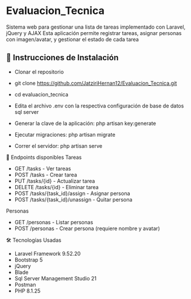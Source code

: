 # Evaluacion_Tecnica
Sistema web para gestionar una lista de tareas implementado con Laravel, jQuery y AJAX
Esta aplicación permite registrar tareas, asignar personas con imagen/avatar, y gestionar el estado de cada tarea

## 🚀 Instrucciones de Instalación
- Clonar el repositorio
- git clone https://github.com/JatziriHernan12/Evaluacion_Tecnica.git
- cd evaluacion_tecnica

- Edita el archivo .env con la respectiva configuración de base de datos sql server
- Generar la clave de la aplicación: php artisan key:generate

- Ejecutar migraciones: php artisan migrate
- Correr el servidor: php artisan serve

📮 Endpoints disponibles
Tareas
- GET /tasks - Ver tareas
- POST /tasks - Crear tarea
- PUT /tasks/{id} - Actualizar tarea
- DELETE /tasks/{id} - Eliminar tarea
- POST /tasks/{task_id}/assign - Asignar persona
- POST /tasks/{task_id}/unassign - Quitar persona

Personas
- GET /personas - Listar personas
- POST /personas - Crear persona (requiere nombre y avatar)

🛠️ Tecnologías Usadas
- Laravel Framework 9.52.20
- Bootstrap 5
- jQuery
- Blade
- Sql Server Management Studio 21
- Postman
- PHP 8.1.25
